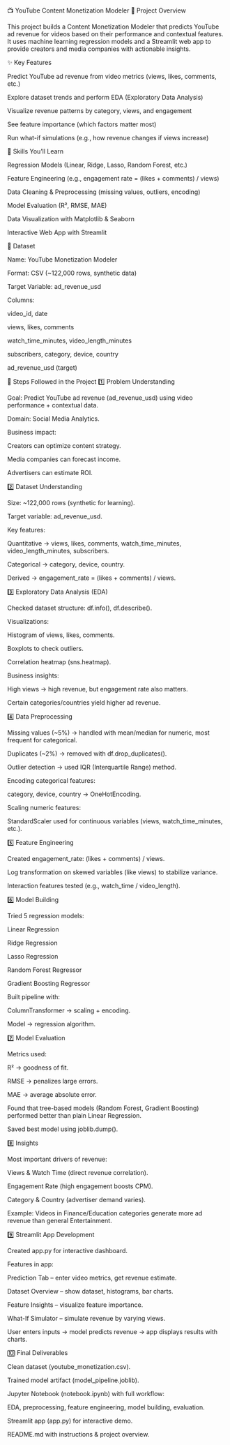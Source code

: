 📺 YouTube Content Monetization Modeler
🔹 Project Overview

This project builds a Content Monetization Modeler that predicts YouTube ad revenue for videos based on their performance and contextual features.
It uses machine learning regression models and a Streamlit web app to provide creators and media companies with actionable insights.

✨ Key Features

Predict YouTube ad revenue from video metrics (views, likes, comments, etc.)

Explore dataset trends and perform EDA (Exploratory Data Analysis)

Visualize revenue patterns by category, views, and engagement

See feature importance (which factors matter most)

Run what-if simulations (e.g., how revenue changes if views increase)

🔹 Skills You’ll Learn

Regression Models (Linear, Ridge, Lasso, Random Forest, etc.)

Feature Engineering (e.g., engagement rate = (likes + comments) / views)

Data Cleaning & Preprocessing (missing values, outliers, encoding)

Model Evaluation (R², RMSE, MAE)

Data Visualization with Matplotlib & Seaborn

Interactive Web App with Streamlit

🔹 Dataset

Name: YouTube Monetization Modeler

Format: CSV (~122,000 rows, synthetic data)

Target Variable: ad_revenue_usd

Columns:

video_id, date

views, likes, comments

watch_time_minutes, video_length_minutes

subscribers, category, device, country

ad_revenue_usd (target)

📝 Steps Followed in the Project
1️⃣ Problem Understanding

Goal: Predict YouTube ad revenue (ad_revenue_usd) using video performance + contextual data.

Domain: Social Media Analytics.

Business impact:

Creators can optimize content strategy.

Media companies can forecast income.

Advertisers can estimate ROI.

2️⃣ Dataset Understanding

Size: ~122,000 rows (synthetic for learning).

Target variable: ad_revenue_usd.

Key features:

Quantitative → views, likes, comments, watch_time_minutes, video_length_minutes, subscribers.

Categorical → category, device, country.

Derived → engagement_rate = (likes + comments) / views.

3️⃣ Exploratory Data Analysis (EDA)

Checked dataset structure: df.info(), df.describe().

Visualizations:

Histogram of views, likes, comments.

Boxplots to check outliers.

Correlation heatmap (sns.heatmap).

Business insights:

High views → high revenue, but engagement rate also matters.

Certain categories/countries yield higher ad revenue.

4️⃣ Data Preprocessing

Missing values (~5%) → handled with mean/median for numeric, most frequent for categorical.

Duplicates (~2%) → removed with df.drop_duplicates().

Outlier detection → used IQR (Interquartile Range) method.

Encoding categorical features:

category, device, country → OneHotEncoding.

Scaling numeric features:

StandardScaler used for continuous variables (views, watch_time_minutes, etc.).

5️⃣ Feature Engineering

Created engagement_rate: (likes + comments) / views.

Log transformation on skewed variables (like views) to stabilize variance.

Interaction features tested (e.g., watch_time / video_length).

6️⃣ Model Building

Tried 5 regression models:

Linear Regression

Ridge Regression

Lasso Regression

Random Forest Regressor

Gradient Boosting Regressor

Built pipeline with:

ColumnTransformer → scaling + encoding.

Model → regression algorithm.

7️⃣ Model Evaluation

Metrics used:

R² → goodness of fit.

RMSE → penalizes large errors.

MAE → average absolute error.

Found that tree-based models (Random Forest, Gradient Boosting) performed better than plain Linear Regression.

Saved best model using joblib.dump().

8️⃣ Insights

Most important drivers of revenue:

Views & Watch Time (direct revenue correlation).

Engagement Rate (high engagement boosts CPM).

Category & Country (advertiser demand varies).

Example: Videos in Finance/Education categories generate more ad revenue than general Entertainment.

9️⃣ Streamlit App Development

Created app.py for interactive dashboard.

Features in app:

Prediction Tab – enter video metrics, get revenue estimate.

Dataset Overview – show dataset, histograms, bar charts.

Feature Insights – visualize feature importance.

What-If Simulator – simulate revenue by varying views.

User enters inputs → model predicts revenue → app displays results with charts.

🔟 Final Deliverables

Clean dataset (youtube_monetization.csv).

Trained model artifact (model_pipeline.joblib).

Jupyter Notebook (notebook.ipynb) with full workflow:

EDA, preprocessing, feature engineering, model building, evaluation.

Streamlit app (app.py) for interactive demo.

README.md with instructions & project overview.
